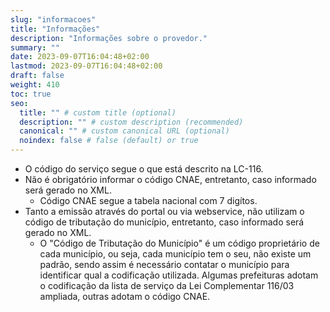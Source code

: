 ```yaml
---
slug: "informacoes"
title: "Informações"
description: "Informações sobre o provedor."
summary: ""
date: 2023-09-07T16:04:48+02:00
lastmod: 2023-09-07T16:04:48+02:00
draft: false
weight: 410
toc: true
seo:
  title: "" # custom title (optional)
  description: "" # custom description (recommended)
  canonical: "" # custom canonical URL (optional)
  noindex: false # false (default) or true
---
```

* O código do serviço segue o que está descrito na LC-116.
* Não é obrigatório informar o código CNAE, entretanto, caso informado será gerado no XML.
  * Código CNAE segue a tabela nacional com 7 digítos.
* Tanto a emissão através do portal ou via webservice, não utilizam o código de tributação do município, entretanto, caso informado será gerado no XML.
  * O "Código de Tributação do Município" é um código proprietário de cada município, ou seja, cada município tem o seu, não existe um padrão, sendo assim é necessário contatar o município para identificar qual a codificação utilizada.
    Algumas prefeituras adotam o codificação da lista de serviço da Lei Complementar 116/03 ampliada, outras adotam o código CNAE.
